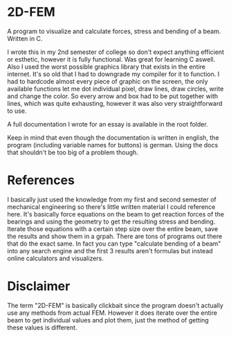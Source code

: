# 2D-FEM
A program to visualize and calculate forces, stress and bending of a beam. Written in C.

I wrote this in my 2nd semester of college so don't expect anything efficient or esthetic, however it is fully functional. Was great for learning C aswell.
Also I used the worst possible graphics library that exists in the entire internet. It's so old that I had to downgrade my compiler for it to function. I had to hardcode almost every piece of graphic on the screen, the only available functions let me dot individual pixel, draw lines, draw circles, write and change the color. So every arrow and box had to be put together with lines, which was quite exhausting, however it was also very straightforward to use.

A full documentation I wrote for an essay is available in the root folder.

Keep in mind that even though the documentation is written in english, the program (including variable names for buttons) is german. Using the docs that shouldn't be too big of a problem though.

# References
I basically just used the knowledge from my first and second semester of mechanical engineering so there's little written material I could reference here. It's basically force equations on the beam to get reaction forces of the bearings and using the geometry to get the resulting stress and bending. Iterate those equations with a certain step size over the entire beam, save the results and show them in a grpah. There are tons of programs out there that do the exact same. In fact you can type "calculate bending of a beam" into any search engine and the first 3 results aren't formulas but instead online calculators and visualizers.

# Disclaimer
The term "2D-FEM" is basically clickbait since the program doesn't actually use any methods from actual FEM. However it does iterate over the entire beam to get individual values and plot them, just the method of getting these values is different.

